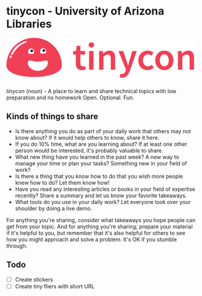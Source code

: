 # tinycon - University of Arizona Libraries

![tinycon logo](tinycon.png)

_tinycon_ (noun) - A place to learn and share technical topics with low preparation and no homework Open. Optional. Fun.

## Kinds of things to share

* Is there anything you do as part of your daily work that others may not know about? If it would help others to know, share it here.
* If you do 10% time, what are you learning about? If at least one other person would be interested, it's probably valuable to share.
* What new thing have you learned in the past week? A new way to manage your time or plan your tasks? Something new in your field of work?
* Is there a thing that you know how to do that you wish more people knew how to do? Let them know how!
* Have you read any interesting articles or books in your field of expertise recently? Share a summary and let us know your favorite takeaways.
* What tools do you use in your daily work? Let everyone look over your shoulder by doing a live demo.

For anything you're sharing, consider what takeaways you hope people can get from your topic. And for anything you're sharing; prepare your material if it's helpful to you, but remember that it's also helpful for others to see how you might approach and solve a problem. It's OK if you stumble through.

## Todo

- [ ] Create stickers
- [ ] Create tiny fliers with short URL
